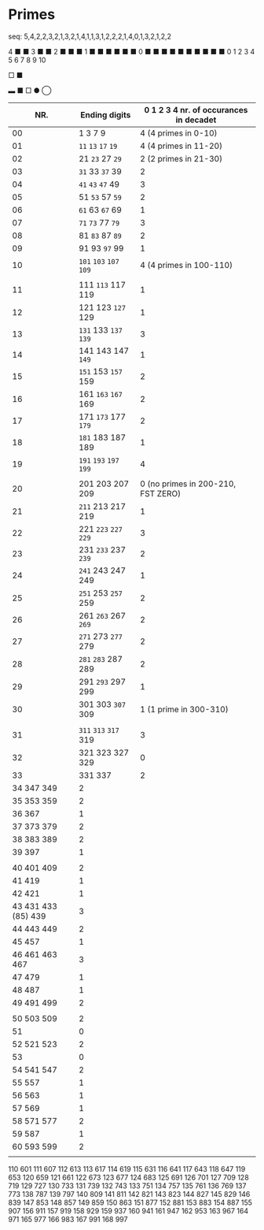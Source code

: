 # Primes

seq: 5,4,2,2,3,2,1,3,2,1,4,1,1,3,1,2,2,2,1,4,0,1,3,2,1,2,2



4 ■ ■
3 ■ ■
2 ■ ■     ■
1 ■ ■ ■ ■ ■ ■
0 ■ ■ ■ ■ ■ ■ ■ ■ ■ ■
0 1 2 3 4 5 6 7 8 9 10


□
■


▬ ■ □ ● ◯


NR. | Ending digits                                 | 0  1  2  3  4 nr. of occurances in decadet
----|-----------------------------------------------|-------------------------------------------
00  |      1         3        7         9           |             4  (4 primes in 0-10)
01  |    `11`      `13`     `17`      `19`          |             4  (4 primes in 11-20)
02  |     21       `23`      27       `29`          |       2        (2 primes in 21-30)
03  |    `31`       33      `37`       39           |       2
04  |    `41`      `43`     `47`       49           |          3
05  |     51       `53`      57       `59`          |       2
06  |    `61`       63      `67`       69           |    1
07  |    `71`      `73`      77       `79`          |          3
08  |     81       `83`      87       `89`          |       2
09  |     91        93      `97`       99           |    1
10  |   `101`     `103`    `107`     `109`          |             4 (4 primes in 100-110)
    |                                               |    
11  |    111      `113`     117       119           |    1
12  |    121       123     `127`      129           |    1
13  |   `131`      133     `137`     `139`          |          3
14  |    141       143      147      `149`          |    1
15  |   `151`      153     `157`      159           |       2
16  |    161      `163`    `167`      169           |       2      
17  |    171      `173`     177      `179`          |       2      
18  |   `181`      183      187       189           |    1         
19  |   `191`     `193`    `197`     `199`          |             4
    |                                               |    
20  |    201       203      207       209           | 0              (no primes in 200-210, FST ZERO)
21  |   `211`      213      217       219           |    1
22  |    221      `223`    `227`     `229`          |          3
23  |    231      `233`     237      `239`          |       2
24  |   `241`      243      247       249           |    1
25  |   `251`      253     `257`      259           |       2
26  |    261      `263`     267      `269`          |       2
27  |   `271`      273     `277`      279           |       2
28  |   `281`     `283`     287       289           |       2
29  |    291      `293`     297       299           |    1
30  |    301       303     `307`      309           |    1           (1 prime in 300-310)
    |                                               |    
31  |   `311`     `313`    `317`      319           |          3
32  |    321       323      327       329           | 0            
33  |    331                337                     |       2
34                          347       349           |       2
35                 353                359           |       2
36                          367                     |    1 
37                 373                379           |       2
38                 383                389           |       2
39                          397                     |    1
    |                                               |    
40       401                          409           |       2
41                                    419           |    1
42       421                                        |    1
43       431       433           (85) 439           |          3
44                 443                449           |       2
45                          457                     |    1
46       461       463      467                     |          3
47                                    479           |    1
48                          487                     |    1
49       491                          499           |       2
    |                                               |    
50                 503                509           |       2
51                                                  | 0
52       521       523                              |       2
53                                                  | 0
54       541                547                     |       2
55                          557                     |    1
56                 563                              |    1
57                                    569           |    1
58       571                577                     |       2
59                          587                     |    1
60                  593               599           |       2
    |                                               |    
110 601
111 607
112 613
113 617
114 619
115 631
116 641
117 643
118 647
119 653
120 659
121 661
122 673
123 677
124 683
125 691
126 701
127 709
128 719
129 727
130 733
131 739
132 743
133 751
134 757
135 761
136 769
137 773
138 787
139 797
140 809
141 811
142 821
143 823
144 827
145 829
146 839
147 853
148 857
149 859
150 863
151 877
152 881
153 883
154 887
155 907
156 911
157 919
158 929
159 937
160 941
161 947
162 953
163 967
164 971
165 977
166 983
167 991
168 997

